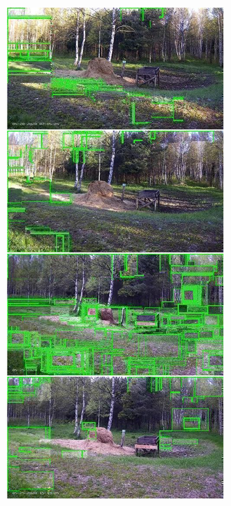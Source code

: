 ![20200520-070149-073154](in/20200520/20200520-070149-073154_0_.jpg)
![20200520-073159-080204](in/20200520/20200520-073159-080204_0_.jpg)
![20200525-151044-154049](in/20200525/20200525-151044-154049_0_.jpg)
![20200525-154054-161059](in/20200525/20200525-154054-161059_0_.jpg)
